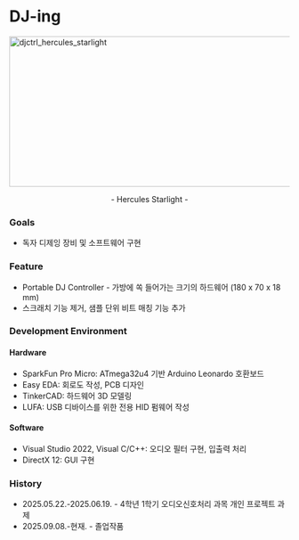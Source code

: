 # DJ-ing

<img width="958" height="270" alt="djctrl_hercules_starlight" src="https://github.com/user-attachments/assets/714b5e05-6cfc-4e0c-9bb1-a115c28c3741" />

<p align="center">- Hercules Starlight -</p>

### Goals
- 독자 디제잉 장비 및 소프트웨어 구현

### Feature

- Portable DJ Controller - 가방에 쏙 들어가는 크기의 하드웨어 (180 x 70 x 18 mm)
- 스크래치 기능 제거, 샘플 단위 비트 매칭 기능 추가

### Development Environment

#### Hardware
- SparkFun Pro Micro: ATmega32u4 기반 Arduino Leonardo 호환보드
- Easy EDA: 회로도 작성, PCB 디자인
- TinkerCAD: 하드웨어 3D 모델링
- LUFA: USB 디바이스를 위한 전용 HID 펌웨어 작성

#### Software
- Visual Studio 2022, Visual C/C++: 오디오 필터 구현, 입출력 처리
- DirectX 12: GUI 구현

### History
- 2025.05.22.-2025.06.19. - 4학년 1학기 오디오신호처리 과목 개인 프로젝트 과제
- 2025.09.08.-현재. - 졸업작품
